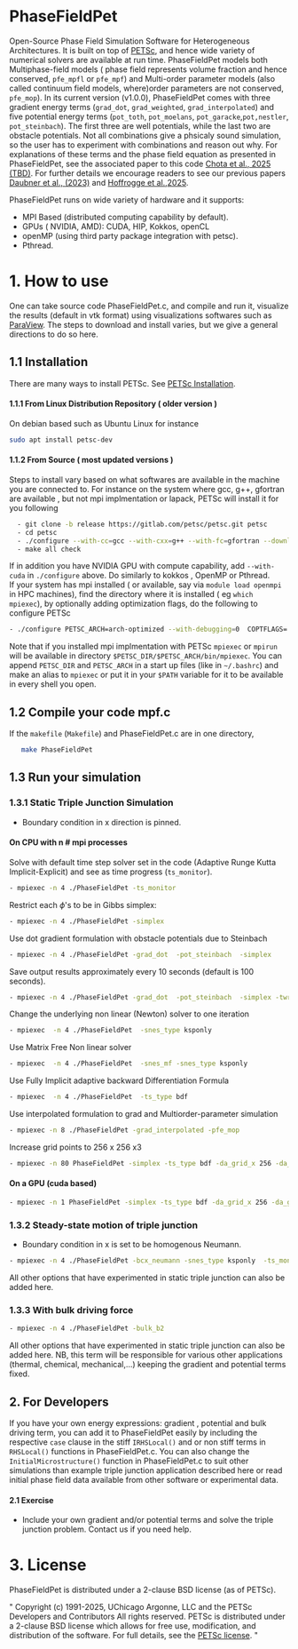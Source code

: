 # PhaseFieldPet
Open-Source Phase Field Simulation Software for Heterogeneous Architectures. It is built on top of [PETSc](https://petsc.org/release/), and hence wide variety of numerical solvers are available at run time. PhaseFieldPet models both Multiphase-field models ( phase field represents volume fraction and hence conserved, `pfe_mpfl` or `pfe_mpf`) and  Multi-order parameter models (also called continuum field models, where)order parameters are not conserved, `pfe_mop`).
In its current version (v1.0.0), PhaseFieldPet comes with three gradient energy terms (`grad_dot`, `grad_weighted`, `grad_interpolated`) and five potential energy terms (`pot_toth`, `pot_moelans`, `pot_garacke`,`pot,nestler`, `pot_steinbach`). The first three are well potentials, while the last two are obstacle potentials.  Not all combinations give a phsicaly sound simulation, so the user has to experiment with combinations and reason out why. For explanations of these terms and the phase field equation as presented in PhaseFieldPet, see the associated paper to this code [Chota et al., 2025 (TBD)](https://joss.theoj.org/papers/TBD). For further details we encourage readers to see our previous papers [Daubner et al., (2023)](https://doi.org/10.1016/j.commatsci.2022.111995)
and [Hoffrogge et al.,2025](https://iopscience.iop.org/article/10.1088/1361-651X/ad8d6f).

PhaseFieldPet runs on wide variety of hardware and it supports:
   - MPI Based (distributed computing capability by default).
   - GPUs ( NVIDIA, AMD): CUDA, HIP, Kokkos, openCL
   - openMP (using third party package integration with petsc).
   - Pthread.

# 1. How to use
  One can take  source code PhaseFieldPet.c, and compile and run it, visualize the results (default in vtk format) using visualizations softwares such as [ParaView](https://www.paraview.org/). The steps to download and install varies, but we give a general directions to do so here.

## 1.1 Installation
There are many ways to install PETSc. See [PETSc Installation](https://petsc.org/release/install/).
#### 1.1.1 From Linux Distribution Repository ( older version )
On debian based such as Ubuntu Linux for instance
  ```bash
  sudo apt install petsc-dev
  ```
#### 1.1.2 From Source ( most updated versions )
Steps to install vary based on what softwares are available in the machine you are connected to. For instance on the system where gcc, g++, gfortran  are available , but not mpi implmentation or lapack, PETSc will install it for you following
```bash
  - git clone -b release https://gitlab.com/petsc/petsc.git petsc
  - cd petsc
  - ./configure --with-cc=gcc --with-cxx=g++ --with-fc=gfortran --download-mpich --download-fblaslapack
  - make all check
```
If in addition you have NVIDIA GPU with compute capability, add `--with-cuda`  in `./configure` above. Do similarly to kokkos , OpenMP or Pthread.\
If your system has mpi installed ( or available, say via `module load openmpi` in HPC machines), find the directory where it is installed ( eg `which mpiexec`), by optionally adding optimization flags, do the following to configure PETSc
```bash
- ./configure PETSC_ARCH=arch-optimized --with-debugging=0  COPTFLAGS='-O3 -march=native -mtune=native'  CXXOPTFLAGS='-O3  -mtune=native'  FOPTFLAGS='-O3 -march=native -mtune=native'  --download-fblaslapack --with-mpi-dir=/Path/to/your/MPI/Dir
```
 Note that  if you installed mpi implmentation with PETSc `mpiexec` or `mpirun` will be available in directory `$PETSC_DIR/$PETSC_ARCH/bin/mpiexec`. You can append `PETSC_DIR` and `PETSC_ARCH` in a start up files (like in `~/.bashrc`) and make an alias to `mpiexec` or put it in your `$PATH` variable for it to be available in every shell you open.


## 1.2 Compile your code mpf.c
If the `makefile` (`Makefile`) and PhaseFieldPet.c are in one directory, 
  ```bash
     make PhaseFieldPet
  ```

## 1.3 Run your simulation
### 1.3.1 Static Triple Junction Simulation
- Boundary condition in x direction is pinned.
#### On CPU with n # mpi processes
Solve with default time step solver set in the code (Adaptive Runge Kutta Implicit-Explicit) and see as time progress (`ts_monitor`).
  ```bash
- mpiexec -n 4 ./PhaseFieldPet -ts_monitor
  ```
Restrict each $\phi$'s to be in Gibbs simplex:
  ```bash
- mpiexec -n 4 ./PhaseFieldPet -simplex
  ```
Use dot gradient formulation with obstacle potentials due to Steinbach 
 ```bash
 - mpiexec -n 4 ./PhaseFieldPet -grad_dot  -pot_steinbach  -simplex
  ```
Save output results approximately every 10 seconds (default is 100 seconds).
 ```bash
 - mpiexec -n 4 ./PhaseFieldPet -grad_dot  -pot_steinbach  -simplex -twrite 10
  ```
Change the underlying non linear  (Newton) solver  to one iteration
```bash
- mpiexec  -n 4 ./PhaseFieldPet  -snes_type ksponly
 ```
Use Matrix Free Non linear solver
```bash
- mpiexec  -n 4 ./PhaseFieldPet  -snes_mf -snes_type ksponly
 ```
Use Fully Implicit adaptive backward Differentiation Formula
```bash
- mpiexec  -n 4 ./PhaseFieldPet  -ts_type bdf 
 ```
Use interpolated formulation to grad and Multiorder-parameter simulation
```bash
- mpiexec -n 8 ./PhaseFieldPet -grad_interpolated -pfe_mop
 ```

Increase grid points to 256 x 256 x3
```bash
- mpiexec -n 80 PhaseFieldPet -simplex -ts_type bdf -da_grid_x 256 -da_grid_y 256
 ```
#### On a GPU (cuda based)
  ```bash
- mpiexec -n 1 PhaseFieldPet -simplex -ts_type bdf -da_grid_x 256 -da_grid_y 256 -dm_mat_type aijcusparse -dm_vec_type cuda
  ```
### 1.3.2 Steady-state motion of triple junction 
- Boundary condition in x is set to be homogenous Neumann. 
```bash
- mpiexec -n 4 ./PhaseFieldPet -bcx_neumann -snes_type ksponly  -ts_monitor
```
All other options that have experimented in static triple junction can also be added here.

### 1.3.3 With bulk driving force
```bash
- mpiexec -n 4 ./PhaseFieldPet -bulk_b2
```
All other options that have experimented in static triple junction can also be added here. NB, this term will be responsible for various other applications (thermal, chemical, mechanical,...) keeping the gradient and potential terms fixed. 

## 2. For Developers
If you have your own energy expressions: gradient , potential  and bulk driving term, you can add it to PhaseFieldPet easily by including the respective `case` clause in the stiff `IRHSLocal()` and or non stiff terms in `RHSLocal()` functions in PhaseFieldPet.c. You can also change the `InitialMicrostructure()` function in PhaseFieldPet.c  to suit other simulations than example triple junction application described here or read initial phase field data available from other software or experimental data.
#### 2.1 Exercise
- Include your own gradient and/or  potential terms and solve the triple junction problem. Contact us if you need help.

# 3. License
PhaseFieldPet is distributed under a 2-clause BSD license (as of PETSc).

" Copyright (c) 1991-2025, UChicago Argonne, LLC and the PETSc Developers and Contributors All rights reserved. PETSc is distributed under a 2-clause BSD license which allows for free use, modification, and distribution of the software. For full details, see the [PETSc license](https://petsc.org/release/install/license/#clause-bsd-license). " 




